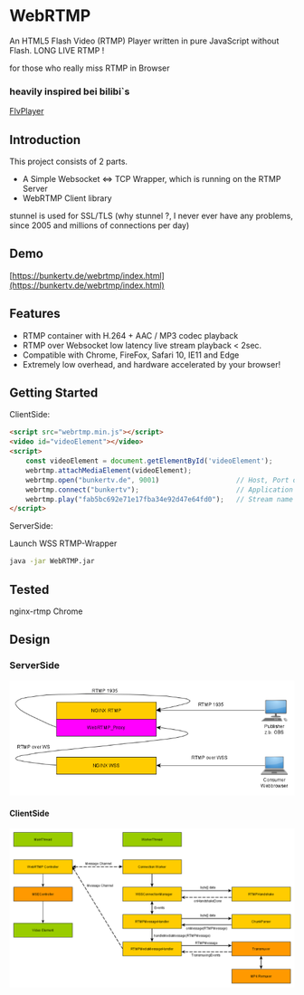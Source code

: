 WebRTMP
======
An HTML5 Flash Video (RTMP) Player written in pure JavaScript without Flash. LONG LIVE RTMP !

for those who really miss RTMP in Browser

### heavily inspired bei bilibi`s
[FlvPlayer](https://github.com/bilibili/flv.js)


## Introduction
This project consists of 2 parts. 
- A Simple Websocket <=> TCP Wrapper, which is running on the RTMP Server
- WebRTMP Client library 

stunnel is used for SSL/TLS 
(why stunnel ?, I never ever have any problems, since 2005 and millions of connections per day)


## Demo
[https://bunkertv.de/webrtmp/index.html](https://bunkertv.de/webrtmp/index.html)

## Features
- RTMP container with H.264 + AAC / MP3 codec playback
- RTMP over Websocket low latency live stream playback < 2sec.
- Compatible with Chrome, FireFox, Safari 10, IE11 and Edge
- Extremely low overhead, and hardware accelerated by your browser!


## Getting Started
ClientSide:
```html
<script src="webrtmp.min.js"></script>
<video id="videoElement"></video>
<script>
    const videoElement = document.getElementById('videoElement');
    webrtmp.attachMediaElement(videoElement);
    webrtmp.open("bunkertv.de", 9001)                   // Host, Port of WebRTMP Proxy
    webrtmp.connect("bunkertv");                        // Application name     
    webrtmp.play("fab5bc692e71e17fba34e92d47e64fd0");   // Stream name
</script>
```

ServerSide:

Launch WSS RTMP-Wrapper

```bash
java -jar WebRTMP.jar
```

## Tested
nginx-rtmp
Chrome

## Design
### ServerSide
![arch](docs/webrtmp_diagram.png)

#### ClientSide
![arch](docs/webrtmp_arch.png)
